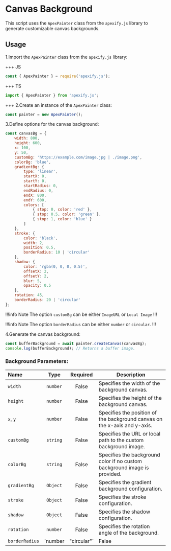 # Canvas Background

This script uses the `ApexPainter` class from the `apexify.js` library to generate customizable canvas backgrounds.

## Usage

1.Import the `ApexPainter` class from the `apexify.js` library:

+++ JS

```javascript
const { ApexPainter } = require('apexify.js'); 
```

+++ TS

```typescript
import { ApexPainter } from 'apexify.js'; 
```

+++
2.Create an instance of the `ApexPainter` class:

```javascript
const painter = new ApexPainter();
```

3.Define options for the canvas background:

```javascript
const canvasBg = {
    width: 800,
    height: 600,
    x: 100,
    y: 50,
    customBg: 'https://example.com/image.jpg | ./image.png',
    colorBg: 'blue',
    gradientBg: {
        type: 'linear',
        startX: 0,
        startY: 0,
        startRadius: 0,
        endRadius: 0,
        endX: 800,
        endY: 600,
        colors: [
            { stop: 0, color: 'red' },
            { stop: 0.5, color: 'green' },
            { stop: 1, color: 'blue' }
        ]
    },
    stroke: {
        color: 'black',
        width: 2,
        position: 0.5,
        borderRadius: 10 | 'circular'
    },
    shadow: {
        color: 'rgba(0, 0, 0, 0.5)',
        offsetX: 2,
        offsetY: 2,
        blur: 5,
        opacity: 0.5
    },
    rotation: 45,
    borderRadius: 20 | 'circular'
};
```

!!!info Note
 The option `customBg` can be either `ImageURL` or `Local Image`
!!!

!!!info Note
 The option `borderRadius` can be either `number` or `circular`.
!!!

4.Generate the canvas background:

```javascript
const bufferBackground = await painter.createCanvas(canvasBg);
console.log(bufferBackground); // Returns a buffer image.
```

### Background Parameters:

| Name          | Type            | Required | Description                                                  |
| :---          | :---:            | :---:    | ---                                                          |
| `width`         | `number`              | False     | Specifies the width of the background canvas.               |
| `height`        | `number`              | False     | Specifies the height of the background canvas.              |
| `x`, `y`             | `number`              | False     | Specifies the position of the background canvas on the x-axis and y-axis. |
| `customBg`      | `string`    | False | Specifies the URL or local path to the custom background image.
| `colorBg`       | `string`           | False    | Specifies the background color if no custom background image is provided. |
| `gradientBg`    | `Object`           | False    | Specifies the gradient background configuration.            |
| `stroke`        | `Object`           | False    | Specifies the stroke configuration.                          |
| `shadow`        | `Object`           | False    | Specifies the shadow configuration.                          |
| `rotation`      | `number`               | False    | Specifies the rotation angle of the background.             |
| `borderRadius`  | `number | "circular"`  | False    | Specifies the border radius of the background.              |
